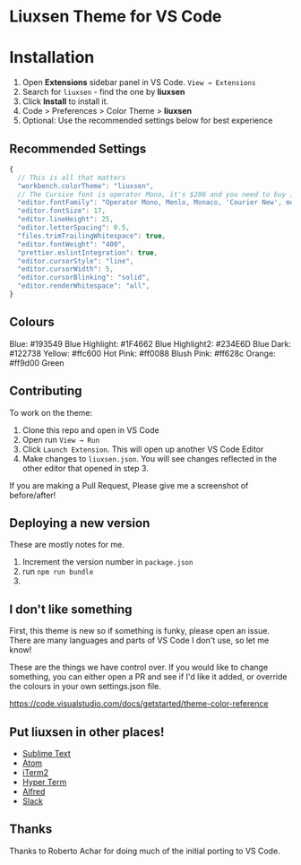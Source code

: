 # Liuxsen Theme for VS Code

# Installation

1. Open **Extensions** sidebar panel in VS Code. `View → Extensions`
2. Search for `liuxsen` - find the one by **liuxsen**
3. Click **Install** to install it.
4. Code > Preferences > Color Theme > **liuxsen**
5. Optional: Use the recommended settings below for best experience

## Recommended Settings

```js
{
  // This is all that matters
  "workbench.colorTheme": "liuxsen",
  // The Cursive font is operator Mono, it's $200 and you need to buy it to get the cursive. Dank Mono or Victor Mono are good alternatives
  "editor.fontFamily": "Operator Mono, Menlo, Monaco, 'Courier New', monospace",
  "editor.fontSize": 17,
  "editor.lineHeight": 25,
  "editor.letterSpacing": 0.5,
  "files.trimTrailingWhitespace": true,
  "editor.fontWeight": "400",
  "prettier.eslintIntegration": true,
  "editor.cursorStyle": "line",
  "editor.cursorWidth": 5,
  "editor.cursorBlinking": "solid",
  "editor.renderWhitespace": "all",
}
```

## Colours
Blue: #193549
Blue Highlight: #1F4662
Blue Highlight2: #234E6D
Blue Dark: #122738
Yellow: #ffc600
Hot Pink: #ff0088
Blush Pink: #ff628c
Orange: #ff9d00
Green

## Contributing

To work on the theme:

1. Clone this repo and open in VS Code
2. Open run `View → Run`
3. Click `Launch Extension`. This will open up another VS Code Editor
4. Make changes to `liuxsen.json`. You will see changes reflected in the other editor that opened in step 3.

If you are making a Pull Request, Please give me a screenshot of before/after!

## Deploying a new version

These are mostly notes for me.

1. Increment the version number in `package.json`
1. run `npm run bundle`
1.

## I don't like something

First, this theme is new so if something is funky, please open an issue. There are many languages and parts of VS Code I don't use, so let me know!

These are the things we have control over. If you would like to change something, you can either open a PR and see if I'd like it added, or override the colours in your own settings.json file.

https://code.visualstudio.com/docs/getstarted/theme-color-reference

## Put liuxsen in other places!

* [Sublime Text](https://github.com/wesbos/liuxsen)
* [Atom](https://github.com/wesbos/liuxsen-atom)
* [iTerm2](https://github.com/wesbos/liuxsen-iterm)
* [Hyper Term](https://github.com/wesbos/hyperterm-liuxsen-theme)
* [Alfred](https://github.com/wesbos/liuxsen-Alfred-Theme)
* [Slack](https://github.com/wesbos/liuxsen-Slack)

## Thanks

Thanks to Roberto Achar for doing much of the initial porting to VS Code.

